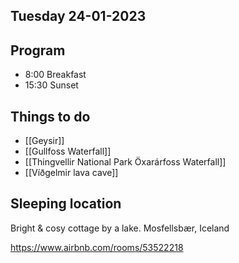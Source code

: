 ## Tuesday 24-01-2023

## Program
- 8:00 Breakfast
- 15:30 Sunset

## Things to do
 - [[Geysir]]
 - [[Gullfoss Waterfall]]
 - [[Thingvellir National Park Öxarárfoss Waterfall]]
 - [[Víðgelmir lava cave]]

## Sleeping location 
Bright & cosy cottage by a lake.
Mosfellsbær, Iceland

https://www.airbnb.com/rooms/53522218